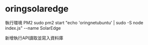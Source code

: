 # oringsolaredge

執行環境 PM2 sudo pm2 start "echo 'oringnetubuntu' | sudo -S node index.js" --name SolarEdge

新增執行API讀取並寫入資料庫